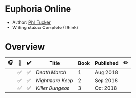 # Euphoria Online

- Author: [Phil Tucker](../../../authors.md#phil-tucker)
- Writing status: Complete (I think)

# Overview

| 🎧 | 📱 | ✔️ | Title | Book | Published | ✏️ |
| - | - | - | - | - | - | - |
| | ✅ | ✅ | _Death March_ | 1 | Aug 2018 | |
| | ✅ | ✅ | _Nightmare Keep_ | 2 | Sep 2018 | |
| | ✅ | ✅ | _Killer Dungeon_ | 3 | Oct 2018 | |
